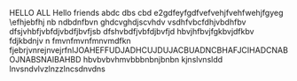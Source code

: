 HELLO ALL 
Hello friends 
abdc dbs cbd
e2gdfeyfgdfvefvehjfvehfwehjfgyeg
\efhjebfhj
nb ndbdnfbvn
ghdcvghdjscvhdv vsdhfvbcfdhjvbdhfbv
dfsjvhbfjvbfdjvbdfjbvfjsb
dfshvbdfjvbfdjbvfjd
hbvjhfbvjfgkbvjdfkbv fdjkbdnjv n
fmvnfmvnfmnvmdfkn
fjebrjvnrejnvejrfnIJOAHEFFUDJADHCUJDUJACBUADNCBHAFJCIHADCNABOJNABSNAIBAHBD
hbvbvbvhmvbbbnbnjbnbn
kjnslvnsldd lnvsndvlvzlnzzlncsdnvdns

